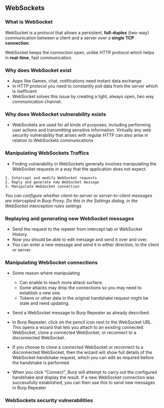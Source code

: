 ## WebSockets


### What is WebSocket 
WebSocket is a protocol that allows a persistent, **full-duplex** (two-way) communication between a client and a server over a **single TCP connection**.

WebSocket keeps the connection open, unlike HTTP protocol which helps in **real-time**, fast communication.

### Why does WebSocket exist
- Apps like Games, chat, notifications need instant data exchange  
- In HTTP protocol you need to constantly poll data from the server which is inefficient
- WebSocket solves this issue by creating a light, always open, two way communication channel.


### Why does WebSocket vulnerability exists
- WebSockets are used for all kinds of purposes, including performing user actions and transmitting sensitive information. Virtually any web security vulnerability that arises with regular HTTP can also arise in relation to WebSockets communications


### Manipulating WebSockets Traffics
- Finding vulnerability in WebSockets generally involves manipulating the WebSocket requests in a way that the application does not expect.
```
1. Intercept and modify WebSocket requests 
2. Reply and generate new WebSocket message
3. Manipulate WebSocket connection
```


*You can configure whether client-to-server or server-to-client messages are intercepted in Burp Proxy. Do this in the Settings dialog, in the WebSocket interception rules settings*

### Replaying and generating new WebSocket messages
- Send the request to the repeter from intercept tab or WebSocket History. 
- Now you should be able to edit message and send it over and over.
- You can enter a new message and send it in either direction, to the client or server. 


### Manipulating WebSocket connections 
- Some reason where manipulating
  - Can enable to reach more attack surface.
  - Some attacks may drop the connections so you may need to establish a new one.
  - Tokens or other data in the original handshake request might be stale and need updating.

- Send a WebSocket message to Burp Repeater as already described.  
-  In Burp Repeater, click on the pencil icon next to the WebSocket URL. This opens a wizard that lets you attach to an existing connected WebSocket, clone a connected WebSocket, or reconnect to a disconnected WebSocket. 
- If you choose to clone a connected WebSocket or reconnect to a disconnected WebSocket, then the wizard will show full details of the WebSocket handshake request, which you can edit as required before the handshake is performed 
- When you click "Connect", Burp will attempt to carry out the configured handshake and display the result. If a new WebSocket connection was successfully established, you can then use this to send new messages in Burp Repeater

### WebSockets security vulnerabilities

